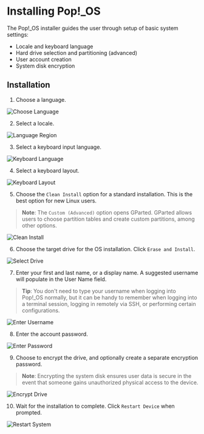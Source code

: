 # Installing Pop!_OS

The Pop!_OS installer guides the user through setup of basic system settings:

- Locale and keyboard language
- Hard drive selection and partitioning (advanced)
- User account creation
- System disk encryption

## Installation

1. Choose a language.

![Choose Language](images/installation/choose-language.png)

2. Select a locale.

![Language Region](images/installation/language-region.png)

3. Select a keyboard input language.

![Keyboard Language](images/installation/keyboard-language.png)

4. Select a keyboard layout.

![Keyboard Layout](images/installation/keyboard-language2.png)

5. Choose the `Clean Install` option for a standard installation. This is the best option for new Linux users. 

>**Note**: The `Custom (Advanced)` option opens GParted. GParted allows users to choose partition tables and create custom partitions, among other options.  <!-- See Using [GParted Custom (Advanced)](advanced-installation.md) for more information. -->

![Clean Install](images/installation/clean-install.png)

6. Choose the target drive for the OS installation. Click `Erase and Install`.

![Select Drive](images/installation/select-system-drive.png)

7. Enter your first and last name, or a display name. A suggested username will populate in the User Name field.

>**Tip**: You don't need to type your username when logging into Pop!_OS normally, but it can be handy to remember when logging into a terminal session, logging in remotely via SSH, or performing certain configurations.

![Enter Username](images/installation/enter-username.png)

8. Enter the account password.

![Enter Password](images/installation/enter-password.png)

9. Choose to encrypt the drive, and optionally create a separate encryption password.

>**Note**: Encrypting the system disk ensures user data is secure in the event that someone gains unauthorized physical access to the device. 

![Encrypt Drive](images/installation/encrypt-drive.png)

10. Wait for the installation to complete. Click `Restart Device` when prompted.

![Restart System](images/installation/restart-system.png)

